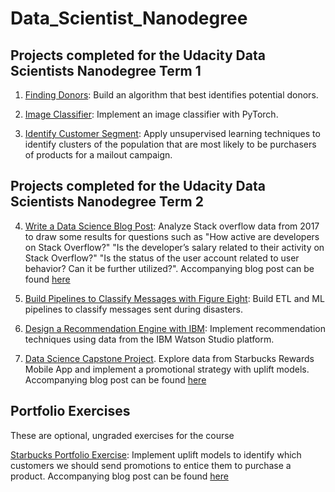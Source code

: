 # Data_Scientist_Nanodegree

## Projects completed for the Udacity Data Scientists Nanodegree Term 1
1. [Finding Donors](https://github.com/MohanCR97/Udacity-Data_Scientist_Nanodegree/tree/master/Finding_Donors_for_CharityML): Build an algorithm that best identifies potential donors.

2. [Image Classifier](https://github.com/MohanCR97/Udacity-Data_Scientist_Nanodegree/tree/master/Developing_an_Image_Classifier_with_Deep%20Learning): Implement an image classifier with PyTorch. 

3. [Identify Customer Segment](https://github.com/MohanCR97/Udacity-Data_Scientist_Nanodegree/tree/master/Identify_customer_segments): Apply unsupervised learning techniques to identify clusters of the population that are most likely to be purchasers of products for a mailout campaign.

## Projects completed for the Udacity Data Scientists Nanodegree Term 2
4. [Write a Data Science Blog Post](https://github.com/MohanCR97/Udacity-Data_Scientist_Nanodegree/tree/master/Stack_overflow_2017_survey_analysis): Analyze Stack overflow data from 2017 to draw some results for questions such as "How active are developers on Stack Overflow?"
"Is the developer’s salary related to their activity on Stack Overflow?"
"Is the status of the user account related to user behavior? Can it be further utilized?". Accompanying blog post can be found [here](https://medium.com/@mohancrskls/are-developers-salaries-influenced-by-their-activity-on-stack-overflow-8dc099b2acd0)

5. [Build Pipelines to Classify Messages with Figure Eight](https://github.com/MohanCR97/Udacity-Data_Scientist_Nanodegree/tree/master/Disaster_response_pipeline): Build ETL and ML pipelines to classify messages sent during disasters. 

6. [Design a Recommendation Engine with IBM](https://github.com/MohanCR97/Udacity-Data_Scientist_Nanodegree/tree/master/Recommendations_with_IBM): Implement recommendation techniques using data from the IBM Watson Studio platform.

7. [Data Science Capstone Project](https://github.com/MohanCR97/Udacity-Data_Scientist_Nanodegree/tree/master/Starbucks_CapstoneProject). Explore data from Starbucks Rewards Mobile App and implement a promotional strategy with uplift models. Accompanying blog post can be found [here](https://mohancr97.github.io/Starbucks_CapstoneProject/)

## Portfolio Exercises
These are optional, ungraded exercises for the course

[Starbucks Portfolio Exercise](https://github.com/MohanCR97/Udacity-Data_Scientist_Nanodegree/tree/master/Starbucks_CapstoneProject): Implement uplift models to identify which customers we should send promotions to entice them to purchase a product. Accompanying blog post can be found [here](https://mohancr97.github.io/Starbucks_CapstoneProject/)
